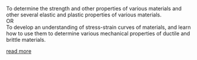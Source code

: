  To determine the strength and other properties of various materials and other several elastic and plastic properties of various materials.
<br>
OR
<br>
To develop an understanding of stress-strain curves of materials, and learn how to use them to determine various mechanical properties of ductile and brittle materials. 

<a href="docs/Exp-1-Tension-Test.pdf">read more</a>
